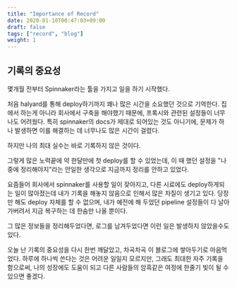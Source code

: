 ```yaml
---
title: "Importance of Record"
date: 2020-01-10T00:47:03+09:00
draft: false
tags: ["record", "blog"]
weight: 1
---
```


## 기록의 중요성

몇개월 전부터 Spinnaker라는 툴을 가지고 일을 하기 시작했다.

처음 halyard를 통해 deploy하기까지 꽤나 많은 시간을 소요했던 것으로 기억한다.
집에서 하는게 아니라 회사에서 구축을 해야했기 때문에, 프록시와 관련된 설정들이 너무나도 어려웠다.
특히 spinnaker의 docs가 제대로 되어있는 것도 아니기에, 문제가 하나 발생하면 이를 해결하는 데 너무나도 많은 시간이 걸렸다.

하지만 나의 최대 실수는 바로 기록하지 않은 것이다.

그렇게 많은 노력끝에 약 한달만에 첫 deploy를 할 수 있었는데, 이 때 했던 설정을 "나중에 정리해야지"라는 안일한 생각으로 지금까지 정리를 안하고 있었다.

요즘들어 회사에서 spinnaker를 사용할 일이 잦아지고, 다른 시료에도 deploy하게되는 일이 많아졌는데 내가 기록을 해놓지 않음으로 인해서 많은 차질이 생기고 있다.
당장만 해도 deploy 자체를 할 수 없으며, 내가 예전에 해 두었던 pipeline 설정들이 다 날아가버려서 지금 복구하는 데 한숨만 나올 뿐이다.

그 많은 정보들을 정리해두었다면, 로그를 남겨두었다면 이런 일은 발생하지 않았을수도 있다.

오늘 난 기록의 중요성을 다시 한번 깨달았고, 차곡차곡 이 블로그에 쌓아두기로 마음먹었다.
하루에 하나씩 쓴다는 것은 어려운 일일지 모르지만, 그래도 최대한 자주 기록을 함으로써, 나의 성장에도 도움이 되고 다른 사람들의 암흑같은 여정에 한줄기 빛이 될 수 있으면 좋겠다.